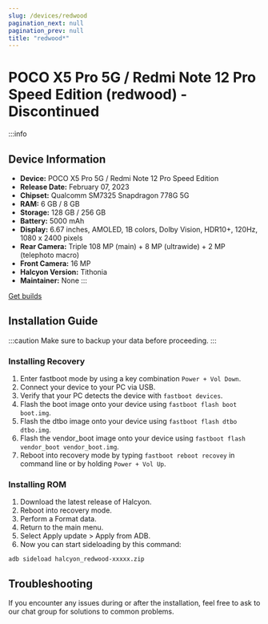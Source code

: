 ```yaml
---
slug: /devices/redwood
pagination_next: null
pagination_prev: null
title: "redwood*"
---
```


# POCO X5 Pro 5G / Redmi Note 12 Pro Speed Edition (redwood) - Discontinued
:::info
## Device Information

- **Device:** POCO X5 Pro 5G / Redmi Note 12 Pro Speed Edition
- **Release Date:** February 07, 2023
- **Chipset:** 	Qualcomm SM7325 Snapdragon 778G 5G
- **RAM:** 6 GB / 8 GB
- **Storage:** 128 GB / 256 GB
- **Battery:** 5000 mAh
- **Display:** 6.67 inches, AMOLED, 1B colors, Dolby Vision, HDR10+, 120Hz, 1080 x 2400 pixels
- **Rear Camera:** Triple 108 MP (main) + 8 MP (ultrawide) + 2 MP (telephoto macro)
- **Front Camera:** 16 MP
- **Halcyon Version:** Tithonia
- **Maintainer:** None
:::

<a href="https://www.pling.com/p/2058150/" class="button button--primary">Get builds</a>

## Installation Guide
:::caution
Make sure to backup your data before proceeding.
:::

### Installing Recovery
1. Enter fastboot mode by using a key combination `Power + Vol Down`.
2. Connect your device to your PC via USB.
4. Verify that your PC detects the device with `fastboot devices`.
5. Flash the boot image onto your device using `fastboot flash boot boot.img`.
6. Flash the dtbo image onto your device using `fastboot flash dtbo dtbo.img`.
7. Flash the vendor_boot image onto your device using `fastboot flash vendor_boot vendor_boot.img`. 
8. Reboot into recovery mode by typing `fastboot reboot recovey` in command line or by holding `Power + Vol Up`.

### Installing ROM
1. Download the latest release of Halcyon.
2. Reboot into recovery mode.
3. Perform a Format data.
4. Return to the main menu.
5. Select Apply update > Apply from ADB.
6. Now you can start sideloading by this command:
```
adb sideload halcyon_redwood-xxxxx.zip
```

## Troubleshooting

If you encounter any issues during or after the installation, feel free to ask to our chat group for solutions to common problems.
